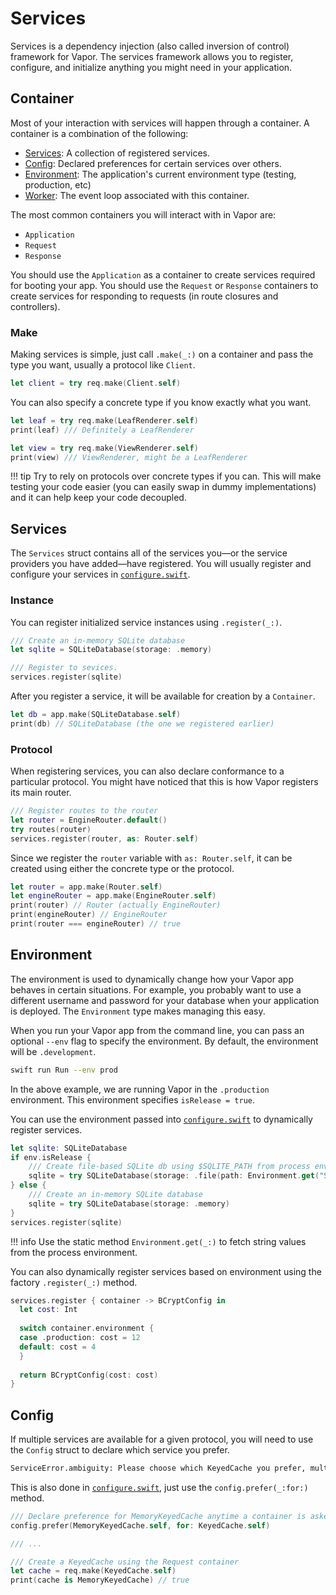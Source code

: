 # Services

Services is a dependency injection (also called inversion of control) framework for Vapor. The services framework allows you to register, configure, and initialize anything you might need in your application.

## Container

Most of your interaction with services will happen through a container. A container is a combination of the following:

- [Services](#services): A collection of registered services.
- [Config](#config): Declared preferences for certain services over others.
- [Environment](#environment): The application's current environment type (testing, production, etc)
- [Worker](futures.md#event-loop): The event loop associated with this container.

The most common containers you will interact with in Vapor are:

- `Application`
- `Request`
- `Response`

You should use the `Application` as a container to create services required for booting your app. You should use the `Request` or `Response` containers to create services for responding to requests (in route closures and controllers).

### Make

Making services is simple, just call `.make(_:)` on a container and pass the type you want, usually a protocol like `Client`.

```swift
let client = try req.make(Client.self)
```

You can also specify a concrete type if you know exactly what you want.

```swift
let leaf = try req.make(LeafRenderer.self)
print(leaf) /// Definitely a LeafRenderer

let view = try req.make(ViewRenderer.self)
print(view) /// ViewRenderer, might be a LeafRenderer
```

!!! tip
    Try to rely on protocols over concrete types if you can. This will make testing your code easier (you can easily swap in dummy implementations) and it can help keep your code decoupled.

## Services

The `Services` struct contains all of the services you&mdash;or the service providers you have added&mdash;have registered. You will usually register and configure your services in  [`configure.swift`](structure.md#configureswift).

### Instance

You can register initialized service instances using `.register(_:)`.

```swift
/// Create an in-memory SQLite database
let sqlite = SQLiteDatabase(storage: .memory)

/// Register to sevices.
services.register(sqlite)
```

After you register a service, it will be available for creation by a `Container`. 

```swift
let db = app.make(SQLiteDatabase.self)
print(db) // SQLiteDatabase (the one we registered earlier)
```

### Protocol

When registering services, you can also declare conformance to a particular protocol. You might have noticed that this is how Vapor registers its main router.

```swift
/// Register routes to the router
let router = EngineRouter.default()
try routes(router)
services.register(router, as: Router.self)
```

Since we register the `router` variable with `as: Router.self`, it can be created using either the concrete type or the protocol.

```swift
let router = app.make(Router.self)
let engineRouter = app.make(EngineRouter.self)
print(router) // Router (actually EngineRouter)
print(engineRouter) // EngineRouter
print(router === engineRouter) // true
```

## Environment

The environment is used to dynamically change how your Vapor app behaves in certain situations. For example, you probably want to use a different username and password for your database when your application is deployed. The `Environment` type makes managing this easy.

When you run your Vapor app from the command line, you can pass an optional `--env` flag to specify the environment. By default, the environment will be `.development`.

```sh
swift run Run --env prod
```

In the above example, we are running Vapor in the `.production` environment. This environment specifies `isRelease = true`.

You can use the environment passed into [`configure.swift`](structure.md#configureswift) to dynamically register services.

```swift
let sqlite: SQLiteDatabase
if env.isRelease {
    /// Create file-based SQLite db using $SQLITE_PATH from process env
    sqlite = try SQLiteDatabase(storage: .file(path: Environment.get("SQLITE_PATH")!))
} else {
    /// Create an in-memory SQLite database
    sqlite = try SQLiteDatabase(storage: .memory)
}
services.register(sqlite)
```

!!! info
    Use the static method `Environment.get(_:)` to fetch string values from the process environment.
    
You can also dynamically register services based on environment using the factory `.register(_:)` method.

```swift
services.register { container -> BCryptConfig in
  let cost: Int
  
  switch container.environment {
  case .production: cost = 12
  default: cost = 4
  }
  
  return BCryptConfig(cost: cost)
}
```

## Config

If multiple services are available for a given protocol, you will need to use the `Config` struct to declare which service you prefer.

```sh
ServiceError.ambiguity: Please choose which KeyedCache you prefer, multiple are available: MemoryKeyedCache, FluentCache<SQLiteDatabase>.
```

This is also done in [`configure.swift`](structure.md#configureswift), just use the `config.prefer(_:for:)` method.

```swift
/// Declare preference for MemoryKeyedCache anytime a container is asked to create a KeyedCache
config.prefer(MemoryKeyedCache.self, for: KeyedCache.self)

/// ...

/// Create a KeyedCache using the Request container
let cache = req.make(KeyedCache.self)
print(cache is MemoryKeyedCache) // true
```